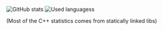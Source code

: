 ![GitHub stats](https://github-readme-stats.vercel.app/api?username=GrigLog&theme=tokyonight)
![Used languagess](https://github-readme-stats.vercel.app/api/top-langs/?username=GrigLog&layout=compact&exclude_repo=Thaumcraft-6-6&langs_count=10&theme=tokyonight)

(Most of the C++ statistics comes from statically linked libs)
